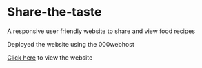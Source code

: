 # Share-the-taste

A responsive user friendly website to share and view food recipes

Deployed the website using the 000webhost

[Click here](https://share-the-taste.000webhostapp.com/home.php) to view the website
